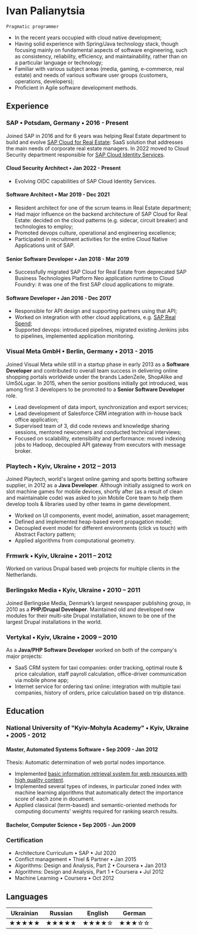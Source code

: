 # Ivan Palianytsia
`Pragmatic programmer`

- In the recent years occupied with cloud native development;
- Having solid experience with Spring/Java technology stack, though focusing mainly on fundamental aspects of software
  engineering, such as consistency, reliability, efficiency, and maintainability, rather than on a particular language 
  or technology;
- Familiar with various subject areas (media, gaming, e-commerce, real estate) and needs of various software user 
  groups (customers, operations, developers);
- Proficient in Agile software development methods.

## Experience

### SAP • Potsdam, Germany • 2016 - Present
Joined SAP in 2016 and for 6 years was helping Real Estate department to build and evolve
[SAP Cloud for Real Estate](https://www.sap.com/products/real-estate-facilities-mgmt-cloud.html): SaaS solution that
addresses the main needs of corporate real estate managers. In 2022 moved to Cloud Security department responsible for
[SAP Cloud Identity Services](https://help.sap.com/docs/IDENTITY_AUTHENTICATION).

#### Cloud Security Architect • Jan 2022 - Present
- Evolving OIDC capabilities of SAP Cloud Identity Services.

#### Software Architect • Mar 2019 - Dec 2021
- Resident architect for one of the scrum teams in Real Estate department;
- Had major influence on the backend architecture of SAP Cloud for Real Estate: decided on the cloud patterns (e.g. sidecar,
  circuit breaker) and technologies to employ;
- Promoted devops culture, operational and engineering excellence;
- Participated in recruitment activities for the entire Cloud Native Applications unit of SAP.

#### Senior Software Developer • Jan 2018 - Mar 2019
- Successfully migrated SAP Cloud for Real Estate from deprecated SAP Business Technologies Platform Neo application runtime to
  Cloud Foundry: it was one of the first SAP cloud applications to migrate.

#### Software Developer • Jan 2016 - Dec 2017
- Responsible for API design and supporting partners using that API;
- Worked on integration with other cloud applications, e.g. [SAP Real Spend](https://www.sap.com/germany/products/real-time-budget-spend.html);
- Supported devops: introduced pipelines, migrated existing Jenkins jobs to pipelines, implemented application monitoring.

### Visual Meta GmbH • Berlin, Germany • 2013 - 2015
Joined Visual Meta while still in a startup phase in early 2013 as a __Software Developer__ and contributed to overall
team success in delivering online shopping portals worldwide under the brands LadenZeile, ShopAlike and UmSóLugar.
In 2015, when the senior positions initially got introduced, was among first 3 developers to be promoted to a
__Senior Software Developer__ role.

- Lead development of data import, synchronization and export services;
- Lead development of Salesforce CRM integration with in-house back office application;
- Supervised team of 3, did code reviews and knowledge sharing sessions, mentored newcomers and conducted technical
  interviews;
- Focused on scalability, extensibility and performance: moved indexing jobs to Hadoop, decoupled API gateway from
  executors with message broker.

### Playtech • Kyiv, Ukraine • 2012 – 2013
Joined Playtech, world's largest online gaming and sports betting software supplier, in 2012 as a __Java Developer__.
Although initially assigned to work on slot machine games for mobile devices, shortly after (as a result of clean and
maintainable code) was asked to join Mobile Core team to help them develop tools & libraries used by other teams in
game development.

- Worked on UI components, event model, animation, asset management;
- Defined and implemented heap-based event propagation model;
- Decoupled event model for different environments (click vs touch) with Abstract Factory pattern;
- Applied algorithms from computational geometry.

### Frmwrk • Kyiv, Ukraine • 2011 – 2012
Worked on various Drupal based web projects for multiple clients in the Netherlands.

### Berlingske Media • Kyiv, Ukraine • 2010 – 2011
Joined Berlingske Media, Denmark’s largest newspaper publishing group, in 2010 as a __PHP/Drupal Developer__.
Maintained old and developed new modules for their multi-site Drupal installation, known to be one of the largest
Drupal installations in the world.

### Vertykal • Kyiv, Ukraine • 2009 – 2010
As a __Java/PHP Software Developer__ worked on both of the company's major projects:
- SaaS CRM system for taxi companies: order tracking, optimal route & price calculation, staff payroll calculation,
  office-driver communication via mobile phone app;
- Internet service for ordering taxi online: integration with multiple taxi companies, history of orders, price
  calculation based on trip distance.

## Education

###  National University of "Kyiv-Mohyla Academy" •  Kyiv, Ukraine •  2005 - 2012

#### Master, Automated Systems Software • Sep 2009 - Jan 2012

Thesis: Automatic determination of web portal nodes importance.
- Implemented [basic information retrieval system for web resources with high quality content](https://github.com/palianytsia/information-retrieval).
- Implemented several types of indexes, in particular zoned index with machine learning algorithms that automatically
  detect the importance score of each zone in document.
- Applied classical (term-based) and semantic-oriented methods for computing documents' weights required for ranking
  search results.

#### Bachelor, Computer Science • Sep 2005 - Jun 2009

### Certification
- Architecture Curriculum • SAP • Jul 2020
- Conflict management • Thiel & Partner • Jan 2015
- Algorithms: Design and Analysis, Part 2 • Coursera • Jan 2013
- Algorithms: Design and Analysis, Part 1 • Coursera • Jul 2012
- Machine Learning • Coursera • Oct 2012

## Languages

| Ukrainian | Russian | English | German |
| --------- | ------- | ------- | ------ |
| ★★★★★ | ★★★★★ | ★★★★☆ | ★★★☆☆ |
